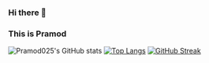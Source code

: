 ### Hi there 👋
### This is Pramod
![Pramod025's GitHub stats](https://github-readme-stats.vercel.app/api?username=Pramod025&show_icons=true&theme=vision-friendly-dark)
[![Top Langs](https://github-readme-stats.vercel.app/api/top-langs/?username=Pramod025&layout=compact&theme=vision-friendly-dark)](https://github.com/Pramod025/Pramod025)
[![GitHub Streak](http://github-readme-streak-stats.herokuapp.com?user=Pramod025&hide_current_streak=true&hide_longest_streak=true&theme=vision-friendly-dark)](https://git.io/streak-stats)


<!--
**Pramod025/Pramod025** is a ✨ _special_ ✨ repository because its `README.md` (this file) appears on your GitHub profile.

Here are some ideas to get you started:

- 🔭 I’m currently working on ...
- 🌱 I’m currently learning ...
- 👯 I’m looking to collaborate on ...
- 🤔 I’m looking for help with ...
- 💬 Ask me about ...
- 📫 How to reach me: ...
- 😄 Pronouns: ...
- ⚡ Fun fact: ...
-->
<!---You can make your own card by following instructions at: https://github.com/anuraghazra/github-readme-stats--->
